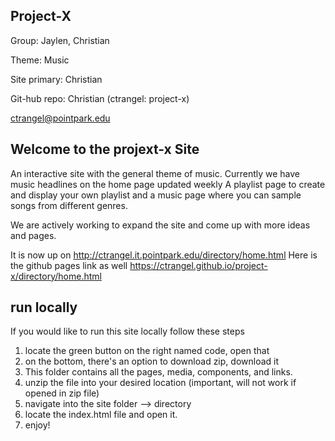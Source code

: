 ## Project-X

Group: Jaylen, Christian

Theme: Music

Site primary: Christian

Git-hub repo: Christian (ctrangel: project-x)

ctrangel@pointpark.edu

## Welcome to the projext-x Site

An interactive site with the general theme of music.
Currently we have music headlines on the home page updated weekly
A playlist page to create and display your own playlist
and a music page where you can sample songs from different genres.

We are actively working to expand the site and come up with more ideas and pages.


It is now up on http://ctrangel.it.pointpark.edu/directory/home.html
Here is the github pages link as well https://ctrangel.github.io/project-x/directory/home.html


## run locally

If you would like to run this site locally follow these steps

1. locate the green button on the right named code, open that
2. on the bottom, there's an option to download zip, download it
3. This folder contains all the pages, media, components, and links.
4. unzip the file into your desired location (important, will not work if opened in zip file)
5. navigate into the site folder --> directory
6. locate the index.html file and open it.
8. enjoy!
